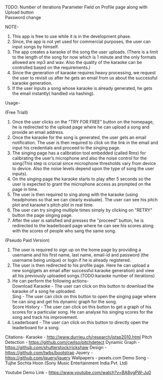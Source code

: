 TODO: Number of iterations Parameter Field on Profile page along with Upload button  
Password change



NOTE-  
1. This app is free to use while it is in the development phase.
2. Since, the app is not yet used for commercial purposes, the user can input songs by himself.
3. The app creates a karaoke of the song the user uploads. (There is a limit to the length of the song for now which is 1 minute and the only formats allowed are mp3 and wav. Also the quality of the karaoke can be controlled based on the requirements.)  
4. Since the generation of karaoke requires heavy processing, we request the user to revisit us after he gets an email from us about the successful karaoke generation.
5. If the user inputs a song whose karaoke is already generated, he gets the email instantly( handled via hashing).

Usage-

(Free Triall)
1. Once the user clicks on the "TRY FOR FREE" button on the homepage, he is redirected to the upload page where he can upload a song and provide an email address.  
2. Once the karaoke for the song is generated, the user gets an email notification. The user is then required to click on the link in the email and input his credentials and proceed to the singing page.  
3. The singing page has a calibration tool embedded (called Rms) for calibrating the user’s microphone and also the noise control for the song(This step is crucial since microphone thresholds vary from device to device. Also the noise levels depend upon the type of song the user inputs).  
4. On the singing page the karaoke starts to play after 5 seconds so the user is expected to grant the microphone access as prompted on the page in time.  
5. The user is then required to sing along with the karaoke (using headphones so that we can clearly evaluate). The user can see his pitch plot and karaoke's pitch plot in real time.  
6. The user can try singing multiple times simply by clicking on "RETRY" button the page singing page.  
7. After the user is satisfied and presses the "proceed" button, he is redirected to the leaderboard page where he can see his scores along with the scores of people who sang the same song.      

(Pseudo Paid Version)
1. The user is required to sign up on the home page by providing a username and his first name, last name, email-id and password (the username being unique) or login if he is already registered.  
2. The user is then redirected to his profile page. Here he can upload a new song(gets an email after successful karaoke generation) and view all his previously uploaded songs.(TODO:karaoke number of iterations)
3. He can perform the following actions-  
Download Karaoke - The user can click on this button to download the karaoke of a song he uploaded.  
Sing - The user can click on this button to open the singing page where he can sing and get his dynamic graph for the song.  
Score History - The user can click on this button to get a graph of his scores for a particular song. He can analyse his singing scores for the song and track his improvement.  
4. Leaderboard - The user can click on this button to directly open the leaderboard for a song.


Citations-
Karaoke - http://www.durrieu.ch/research/jstsp2010.html
Pitch Detection - https://github.com/cwilso/pitchdetect
Dynamic Graph - https://github.com/shutterstock/rickshaw
Design - https://github.com/twbs/bootstrap
Jquery - https://github.com/jquery/jquery
Wallpapers - pexels.com
Demo Song - Tujhe Sochta Hoon (Sony Music Entertainment India Pvt. Ltd)


Youtube Demo Link - https://www.youtube.com/watch?v=BA8vgPW-Ju0



